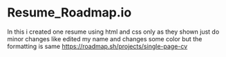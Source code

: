 # Resume_Roadmap.io
In this i created one resume using html and css only as they shown just do minor changes like edited my name and changes some color but the formatting is same
https://roadmap.sh/projects/single-page-cv
